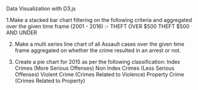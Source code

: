 Data Visualization with D3.js

1.Make a stacked bar chart filtering on the following criteria and aggregated over the given time frame (2001 - 2016) :-
THEFT OVER $500
THEFT $500 AND UNDER

2.   Make a multi series line chart of all Assault cases over the given time frame aggregated    on whether the crime resulted in an arrest or not.

3.  Create a pie chart for 2015 as per the following classification:
Index Crimes (More Serious Offenses)
Non Index Crimes (Less Serious Offenses)
Violent Crime (Crimes Related to Violence)
Property Crime (Crimes Related to Property)

